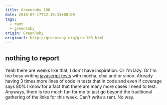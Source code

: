 ```yaml
---
title: Greenruby 180
date: 2016-07-17T22:10:31+08:00
tags:
  - rant
  - greenruby
origin: GreenRuby
originurl: http://greenruby.org/grn-180.html
---
```

## nothing to report

Yeah there are weeks like that, I don't have inspiration. Or I'm lazy. Or I'm
too busy writing [javascript tests][tests] with mocha, chai and or sinon.
Already having 3 times more lines of code in tests that in code and even if
coverage says 80% I know for a fact that there are many more cases I need to
test. Anyways, there is too much fun for me to just go beyond the traditional
gathering of the links for this week. Can't write a rant. No way.

[tests]: https://github.com/Gandi/hubot-phabs/commits 
